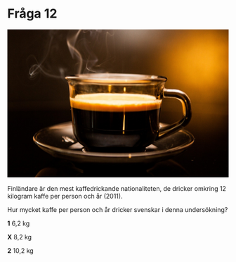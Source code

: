 # Fråga 12

![Bild](coffe.jpg)

Finländare är den mest kaffedrickande nationaliteten, de dricker omkring 12 kilogram kaffe per person och år (2011).

Hur mycket kaffe per person och år dricker svenskar i denna undersökning?

**1** 6,2 kg

**X** 8,2 kg

**2** 10,2 kg
